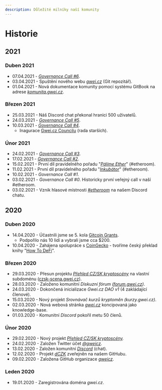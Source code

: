 ```yaml
---
description: Důležité milníky naší komunity
---
```


# Historie

## 2021

### Duben 2021

* 07.04.2021 - [_Governance Call \#6_](https://forum.gwei.cz/t/7-4-18-00-governance-call-6/326).
* 03.04.2021 - Spuštění nového webu [_gwei.cz_](https://gwei.cz) \(Git repozitář\).
* 01.04.2021 - Nová dokumentace komunity pomocí systému GitBook na adrese [_komunita.gwei.cz_](https://komunita.gwei.cz).

### Březen 2021

* 25.03.2021 - Náš Discord chat překonal hranici 500 uživatelů.
* 24.03.2021 - [_Governance Call \#5_](https://forum.gwei.cz/t/governance-call-5/320).
* 10.03.2021 - [_Governance Call \#4_](https://forum.gwei.cz/t/governance-call-4/261).
  * Inagurace [Gwei.cz Councilu](council.md) \(rada starších\).

### Únor 2021

* 24.02.2021 - [_Governance Call \#3_](https://forum.gwei.cz/t/governance-call-3/253).
* 17.02.2021 - [_Governance Call \#2_](https://forum.gwei.cz/t/governance-call-2/213).
* 15.02.2021 - První díl pravidelného pořadu "[_Pálíme Ether_](https://forum.gwei.cz/t/serie-palime-ether/235)" \(\#etheroom\).
* 11.02.2021 - První díl pravidelného pořadu "[_Inkubátor_](https://forum.gwei.cz/t/serie-inkubator-kazdy-druhy-ctvrtek-18-00/215)" \(\#etheroom\).
* 10.02.2021 - _Governance Call \#1_.
* 03.02.2021 - _Governance Call \#0_. Historicky první veřejný call v naší \#etheroom.
* 03.02.2021 - Vznik hlasové místnosti [_\#etheroom_](https://forum.gwei.cz/t/etheroom-nas-audio-chat-kanal-na-discordu/220) na našem Discord chatu.

## 2020

### Duben 2020

* 14.04.2020 - Účastnili jsme se 5. kola [Gitcoin Grants](https://gitcoin.co/grants/590/gweicz-czsk-defiethereum-community).
  * Podpořilo nás 10 lidí a vybrali jsme cca $200.
* 10.04.2020 - Zahájena spolupráce s [CoinGecko](https://www.coingecko.com/en) - tvoříme český překlad knihy "[How To DeFi](https://landing.coingecko.com/how-to-defi/)".

### Březen 2020

* 29.03.2020 - Přesun projektu [_Přehled CZ/SK kryptoscény_](projekty/czsk-kryptoscena.md) na vlastní subdoménu \([czsk-scena.gwei.cz](https://czsk-scena.gwei.cz)\).
* 28.03.2020 - Založeno komunitní _Diskuzní fórum \(_[_forum.gwei.cz_](https://forum.gwei.cz)_\)_.
* 24.03.2020 - Dokončená inicializace _Gwei.cz DAO v1_ \(4 zakládající členové\).
* 15.03.2020 - Nový projekt _Srovnávač kurzů kryptoměn \(kurzy.gwei.cz\)_.
* 02.03.2020 - Nová webová stránka [_gwei.cz_](https://gwei.cz) koncipovaná jako knowledge-base.
* 01.03.2020 - Komunitní _Discord_ pokořil metu 50 členů.

### Únor 2020

* 29.02.2020 - Nový projekt [_Přehled CZ/SK kryptoscény_](projekty/czsk-kryptoscena.md)_._
* 24.02.2020 - Založen Twitter účet [_@gweicz_](https://twitter.com/gweicz).
* 13.02.2020 - Založen komunitní [_Discord_](https://chat.gwei.cz) \(chat\).
* 12.02.2020 - Projekt [_dCZK_](https://github.com/gweicz/dczk) zveřejněn na našem GitHubu.
* 09.02.2020 - Založena GitHub organizace [_gweicz_](https://github.com/gweicz/).

### Leden 2020

* 19.01.2020 - Zaregistrována doména _gwei.cz_.

